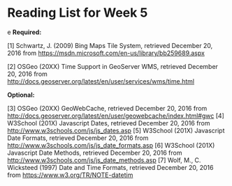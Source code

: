 # Reading List for Week 5
e
**Required:**

[1] Schwartz, J. (2009) Bing Maps Tile System, retrieved December 20, 2016 from https://msdn.microsoft.com/en-us/library/bb259689.aspx

[2] OSGeo (20XX) Time Support in GeoServer WMS, retrieved December 20, 2016 from http://docs.geoserver.org/latest/en/user/services/wms/time.html

**Optional:**

[3] OSGeo (20XX) GeoWebCache, retrieved December 20, 2016 from http://docs.geoserver.org/latest/en/user/geowebcache/index.html#gwc
[4] W3School (201X) Javascript Dates, retrieved December 20, 2016 from http://www.w3schools.com/js/js_dates.asp
[5] W3School (201X) Javascript Date Formats, retrieved December 20, 2016 from http://www.w3schools.com/js/js_date_formats.asp
[6] W3School (201X) Javascript Date Methods, retrieved December 20, 2016 from http://www.w3schools.com/js/js_date_methods.asp
[7] Wolf, M., C. Wicksteed (1997) Date and Time Formats, retrieved December 20, 2016 from https://www.w3.org/TR/NOTE-datetim